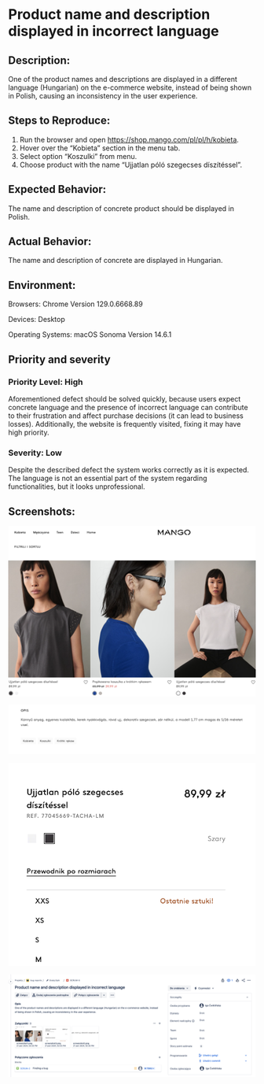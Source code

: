 # Product name and description displayed in incorrect language

## Description:
One of the product names and descriptions are displayed in a different language (Hungarian) on the e-commerce website, instead of being shown in Polish, causing an inconsistency in the user experience.

## Steps to Reproduce:

1. Run the browser and open https://shop.mango.com/pl/pl/h/kobieta.
2. Hover over the “Kobieta” section in the menu tab.
3. Select option “Koszulki” from menu.
4. Choose product with the name “Ujjatlan póló szegecses díszítéssel”.

## Expected Behavior:

The name and description of concrete product should be displayed in Polish.

## Actual Behavior:

The name and description of concrete are displayed in Hungarian.

## Environment:

Browsers: Chrome Version 129.0.6668.89

Devices: Desktop

Operating Systems: macOS Sonoma Version 14.6.1

## Priority and severity

### Priority Level: High

Aforementioned defect should be solved quickly, because users expect concrete language and the presence of incorrect language can contribute to their frustration and affect purchase decisions (it can lead to business losses). Additionally, the website is frequently visited, fixing it may have high priority.


### Severity: Low

Despite the described defect the system works correctly as it is expected. The language is not an essential part of the system regarding functionalities, but it looks unprofessional.

## Screenshots:

![bug report 1](reports/screenshot1.png)

![bug report 2](reports/screenshot2.png)

![bug report 3](reports/screenshot3.png)

![bug report 4](reports/screenshot4jira.png)





